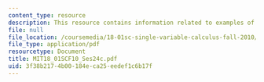 ```yaml
---
content_type: resource
description: This resource contains information related to examples of linear approximation.
file: null
file_location: /coursemedia/18-01sc-single-variable-calculus-fall-2010/3f38b2174b00184eca25eedef1c6b17f_MIT18_01SCF10_Ses24c.pdf
file_type: application/pdf
resourcetype: Document
title: MIT18_01SCF10_Ses24c.pdf
uid: 3f38b217-4b00-184e-ca25-eedef1c6b17f
---
```


